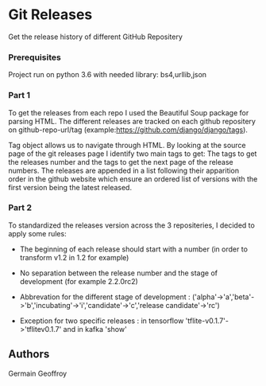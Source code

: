 # Git Releases

Get the release history of different GitHub Repositery


### Prerequisites

  Project run on python 3.6 with needed library: bs4,urllib,json
  

### Part 1
  To get the releases from each repo I used the Beautiful Soup package for parsing HTML.
  The different releases are tracked on each github repositery on github-repo-url/tag (example:https://github.com/django/django/tags).
  
  Tag object allows us to navigate through HTML.
  By looking at the source page of the git releases page I identify two main tags to get:
  The tags to get the releases number and the tags to get the next page of the release numbers.
  The releases are appended in a list following their apparition order in the github website which ensure  an ordered list of versions with   the first version being the latest released. 
  
### Part 2
  To standardized the releases version across the 3 repositeries, I decided to apply some rules:
*  The beginning of each release should start with a number (in order to transform  v1.2 in 1.2 for example)

* No separation between the release number and the stage of development (for example 2.2.0rc2)

*  Abbrevation for the different stage of development : ('alpha'->'a','beta'->'b','incubating'->'i','candidate'->'c','release    candidate'->'rc')

*  Exception for two specific releases : in tensorflow 'tflite-v0.1.7'->'tflitev0.1.7' and in kafka 'show'
## Authors

Germain Geoffroy

